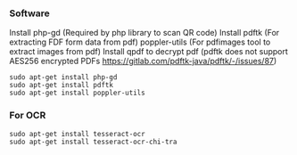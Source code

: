 ### Software

Install php-gd (Required by php library to scan QR code)
Install pdftk (For extracting FDF form data from pdf)
poppler-utils (For pdfimages tool to extract images from pdf)
Install qpdf to decrypt pdf (pdftk does not support AES256 encrypted PDFs https://gitlab.com/pdftk-java/pdftk/-/issues/87)

```
sudo apt-get install php-gd
sudo apt-get install pdftk
sudo apt-get install poppler-utils
```


### For OCR

```
sudo apt-get install tesseract-ocr
sudo apt-get install tesseract-ocr-chi-tra
```
